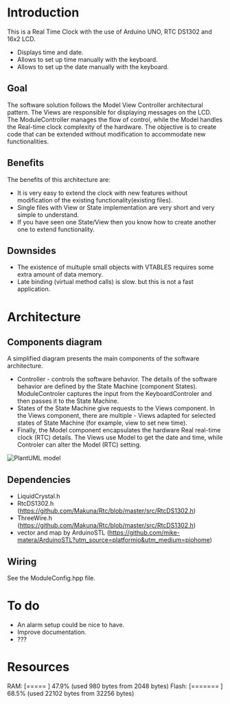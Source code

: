 
# Introduction

This is a Real Time Clock with the use of Arduino UNO, RTC DS1302 and 16x2 LCD.
- Displays time and date.
- Allows to set up time manually with the keyboard.
- Allows to set up the date manually with the keyboard.

## Goal

The software solution follows the Model View Controller architectural pattern.
The Views are responsible for displaying messages on the LCD.
The ModuleController manages the flow of control, while the Model handles the Real-time clock complexity of the hardware.
The objective is to create code that can be extended without modification to accommodate new functionalities.

## Benefits

The benefits of this architecture are:
- It is very easy to extend the clock with new features without modification of the existing functionality(existing files).
- Single files with View or State implementation are very short and very simple to understand.
- If you have seen one State/View then you know how to create another one to extend functionality.

## Downsides

- The existence of multuple small objects with VTABLES requires some extra amount of data memory.
- Late binding (virtual method calls) is slow. but this is not a fast application.

# Architecture

## Components diagram
A simplified diagram presents the main components of the software architecture.

- Controller - controls the software behavior. The details of the software behavior are defined by the State Machine (component States). ModuleControler captures the input from the KeyboardControler and then passes it to the State Machine.
- States of the State Machine give requests to the Views component. In the Views component, there are multiple - Views adapted for selected states of State Machine (for example, view to set new time).
- Finally, the Model component encapsulates the hardware Real real-time clock (RTC) details. The Views use Model to get the date and time, while Controler can alter the Model (RTC) setting.

![PlantUML model](https://www.plantuml.com/plantuml/png/TPC_JyCm4CNtV8fJfp9O_653g2hG1I4wq0fcarnBX6D7ZgE2GhyxxiMrczZD45bvltlsktFcZU7Qj9N8Qfv_yot2GrsBCkUcL1Aw3En3hr8Qr1kU8xoNk7lUZ3w-gg8LQDyeh9QHUdHyKj9e9GHgw7fbMFk2lv-Awo9mri9pkQfg9L4QjqUWOYIs2f1RX6DDLeORR2R06-YNBk-eOhp78s-G-3CwQKjlCg1yBTp_iKBj93lYTu0_1cNHU7wVXTeu5x2sPkdMkU91LfeCHQKLTESRJ412VJFvOdLzUtMJqDPV6l6ZrEXjJytehCChaiQe8xEma-rAsw1dmtTcAR-derAn3tUrdp2jeFD3IOxr0CKIrIvzZISfbliTOjLFc8ZnWFVzCUnvJqTA_DHPkbYnFkoam_fyBAt29MpHBBZ1TLdXz2BhcTWwTQ6SHwA6pToFuuYvZTTMuXy0)

## Dependencies

- LiquidCrystal.h
- RtcDS1302.h (https://github.com/Makuna/Rtc/blob/master/src/RtcDS1302.h)
- ThreeWire.h (https://github.com/Makuna/Rtc/blob/master/src/RtcDS1302.h)
- vector and map by ArduinoSTL (https://github.com/mike-matera/ArduinoSTL?utm_source=platformio&utm_medium=piohome)

## Wiring

See the ModuleConfig.hpp file.

# To do

- An alarm setup could be nice to have.
- Improve documentation.
- ???

# Resources

RAM:   [=====     ]  47.9% (used 980 bytes from 2048 bytes)
Flash: [=======   ]  68.5% (used 22102 bytes from 32256 bytes)


